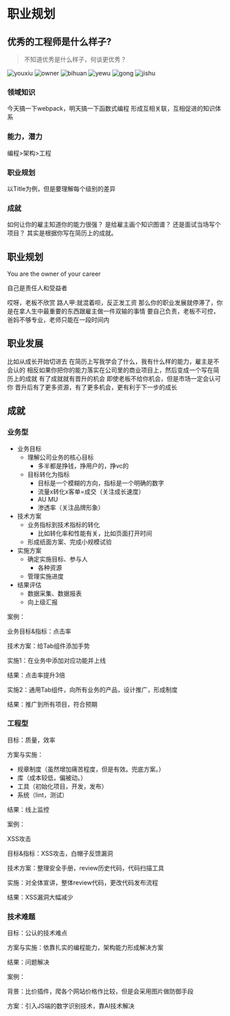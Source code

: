 # 职业规划

## 优秀的工程师是什么样子?

> 不知道优秀是什么样子，何谈更优秀？

![youxiu](/assets/30/youxiu.jpg)
![owner](/assets/30/owner.jpg)
![bihuan](/assets/30/bihuan.jpg)
![yewu](/assets/30/yewu.jpg)
![gong](/assets/30/gong.jpg)
![jishu](/assets/30/jishu.jpg)

### 领域知识

今天搞一下webpack，明天搞一下函数式编程
形成互相关联，互相促进的知识体系

### 能力，潜力

编程>架构>工程

### 职业规划

以Title为例，但是要理解每个级别的差异

### 成就

如何让你的雇主知道你的能力很强？
是给雇主画个知识图谱？
还是面试当场写个项目？
其实是根据你写在简历上的成就。

## 职业规划

You are the owner of your career

自己是责任人和受益者

哎呀，老板不欣赏
路人甲:就混着呗，反正发工资
那么你的职业发展就停滞了，你是在拿人生中最重要的东西跟雇主做一件双输的事情
要自己负责，老板不可控，爸妈不够专业，老师只能在一段时间内

## 职业发展

比如从成长开始切进去
在简历上写我学会了什么，我有什么样的能力，雇主是不会认的
相反如果你把你的能力落实在公司里的商业项目上，然后变成一个写在简历上的成就
有了成就就有晋升的机会
即使老板不给你机会，但是市场一定会认可你
晋升后有了更多资源，有了更多机会，更有利于下一步的成长

## 成就

### 业务型

* 业务目标
    * 理解公司业务的核心目标
        * 多半都是挣钱，挣用户的，挣vc的
    * 目标转化为指标
        * 目标是一个模糊的方向，指标是一个明确的数字
        * 流量x转化x客单=成交（关注成长速度）
        * AU MU
        * 渗透率（关注品牌形象）
* 技术方案
    * 业务指标到技术指标的转化
        * 比如转化率和性能有关，比如页面打开时间
    * 形成纸面方案、完成小规模试验
* 实施方案
    * 确定实施目标、参与人
      * 各种资源
    * 管理实施进度
* 结果评估
    * 数据采集、数据报表
    * 向上级汇报

案例：

业务目标&指标：点击率

技术方案：给Tab组件添加手势

实施1：在业务中添加对应功能并上线

结果：点击率提升3倍

实施2：通用Tab组件，向所有业务的产品，设计推广，形成制度

结果：推广到所有项目，符合预期

### 工程型

目标：质量，效率

方案与实施：

* 规章制度（虽然增加痛苦程度，但是有效。兜底方案。）
* 库（成本较低，偏被动。）
* 工具（初始化项目，开发，发布）
* 系统（lint，测试）

结果：线上监控

案例：

XSS攻击

目标&指标：XSS攻击，白帽子反馈漏洞

技术方案：整理安全手册，review历史代码，代码扫描工具

实施：对全体宣讲，整体review代码，更改代码发布流程

结果：XSS漏洞大幅减少

### 技术难题

目标：公认的技术难点

方案与实施：依靠扎实的编程能力，架构能力形成解决方案

结果：问题解决

案例：

背景：比价插件，爬各个网站价格作比较，但是会采用图片做防御手段

方案：引入JS端的数字识别技术，靠AI技术解决
